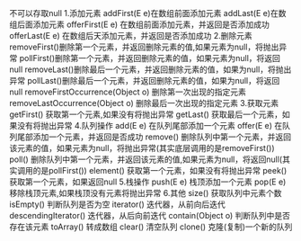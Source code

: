 不可以存取null
1.添加元素
addFirst(E e)在数组前面添加元素
addLast(E e)在数组后面添加元素
offerFirst(E e) 在数组前面添加元素，并返回是否添加成功
offerLast(E e) 在数组后天添加元素，并返回是否添加成功
2.删除元素
removeFirst()删除第一个元素，并返回删除元素的值,如果元素为null，将抛出异常
pollFirst()删除第一个元素，并返回删除元素的值，如果元素为null，将返回null
removeLast()删除最后一个元素，并返回删除元素的值，如果为null，将抛出异常
pollLast()删除最后一个元素，并返回删除元素的值，如果为null，将返回null
removeFirstOccurrence(Object o) 删除第一次出现的指定元素
removeLastOccurrence(Object o) 删除最后一次出现的指定元素
3.获取元素
getFirst() 获取第一个元素,如果没有将抛出异常
getLast() 获取最后一个元素，如果没有将抛出异常
4.队列操作
add(E e) 在队列尾部添加一个元素
offer(E e) 在队列尾部添加一个元素，并返回是否成功
remove() 删除队列中第一个元素，并返回该元素的值，如果元素为null，将抛出异常(其实底层调用的是removeFirst())
poll()  删除队列中第一个元素，并返回该元素的值,如果元素为null，将返回null(其实调用的是pollFirst())
element() 获取第一个元素，如果没有将抛出异常
peek() 获取第一个元素，如果返回null
5.栈操作
push(E e) 栈顶添加一个元素
pop(E e) 移除栈顶元素,如果栈顶没有元素将抛出异常
6.其他
size() 获取队列中元素个数
isEmpty() 判断队列是否为空
iterator() 迭代器，从前向后迭代
descendingIterator() 迭代器，从后向前迭代
contain(Object o) 判断队列中是否存在该元素
toArray() 转成数组
clear() 清空队列
clone() 克隆(复制)一个新的队列
